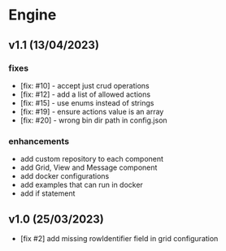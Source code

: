 # Engine

## v1.1 (13/04/2023)

### fixes

 - [fix: #10] - accept just crud operations
 - [fix: #12] - add a list of allowed actions
 - [fix: #15] - use enums instead of strings
 - [fix: #19] - ensure actions value is an array
 - [fix: #20] - wrong bin dir path in config.json
 
### enhancements

 - add custom repository to each component
 - add Grid, View and Message component
 - add docker configurations
 - add examples that can run in docker
 - add if statement

## v1.0 (25/03/2023)

 - [fix #2] add missing rowIdentifier field in grid configuration
